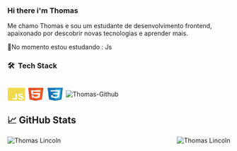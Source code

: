 ### Hi there i'm Thomas
<p>Me chamo Thomas e sou um estudante de desenvolvimento frontend, apaixonado por descobrir novas tecnologias e aprender mais.</p>

🌱No momento estou estudando : Js

### 🛠 &nbsp;Tech Stack
<div style="display: inline_block"><br>
  <img align="center" alt="Thomas-Js" height="30" width="40" src="https://raw.githubusercontent.com/devicons/devicon/master/icons/javascript/javascript-plain.svg">
  <img align="center" alt="Thomas-HTML" height="30" width="40" src="https://raw.githubusercontent.com/devicons/devicon/master/icons/html5/html5-original.svg">
  <img align="center" alt="Thomas-CSS" height="30" width="40" src="https://raw.githubusercontent.com/devicons/devicon/master/icons/css3/css3-original.svg">
  <img align="center" alt="Thomas-Github" height="30" width="40" src="https://icongr.am/devicon/github-original-wordmark.svg?size=128&color=000000">  
</div>

## &#x1f4c8; GitHub Stats

<div>
  <p align="left"><img height="170" align="left" src="https://github-readme-stats.vercel.app/api/top-langs?username=ThomasLincoln&show_icons=true&locale=en&layout=compact&theme=radical"  alt="Thomas Lincoln"/></p>
  <p><img align="right" height="170" src="https://github-readme-streak-stats.herokuapp.com/?user=ThomasLincoln&theme=radical" alt="Thomas Lincoln" /></p>
</div>
